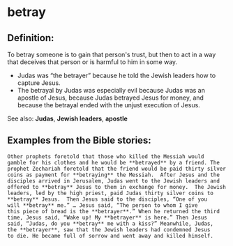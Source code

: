 betray
======

###

Definition:
-----------

To betray someone is to gain that person's trust, but then to act in a
way that deceives that person or is harmful to him in some way.

-   Judas was “the betrayer” because he told the Jewish leaders how to
    capture Jesus.
-   The betrayal by Judas was especially evil because Judas was an
    apostle of Jesus, because Judas betrayed Jesus for money, and because
    the betrayal ended with the unjust execution of Jesus.

See also: **Judas**, **Jewish leaders**, **apostle**

Examples from the Bible stories:
--------------------------------

    Other prophets foretold that those who killed the Messiah would
    gamble for his clothes and he would be **betrayed** by a friend. The
    prophet Zechariah foretold that the friend would be paid thirty silver
    coins as payment for **betraying** the Messiah.  After Jesus and the
    disciples arrived in Jerusalem, Judas went to the Jewish leaders and
    offered to **betray** Jesus to them in exchange for money.  The Jewish
    leaders, led by the high priest, paid Judas thirty silver coins to
    **betray** Jesus.  Then Jesus said to the disciples, “One of you
    will **betray** me.” … Jesus said, “The person to whom I give
    this piece of bread is the **betrayer**.” When he returned the third
    time, Jesus said, “Wake up! My **betrayer** is here.” Then Jesus
    said, “Judas, do you **betray** me with a kiss?” Meanwhile, Judas,
    the **betrayer**, saw that the Jewish leaders had condemned Jesus
    to die. He became full of sorrow and went away and killed himself.
